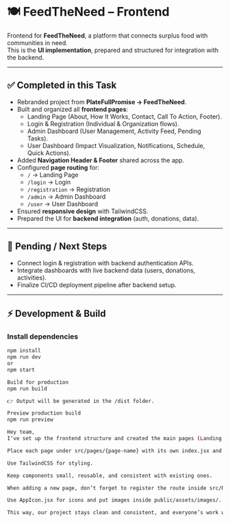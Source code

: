 # 🍽️ FeedTheNeed – Frontend

Frontend for **FeedTheNeed**, a platform that connects surplus food with communities in need.  
This is the **UI implementation**, prepared and structured for integration with the backend.

---

## ✅ Completed in this Task
- Rebranded project from **PlateFullPromise → FeedTheNeed**.
- Built and organized all **frontend pages**:
  - Landing Page (About, How It Works, Contact, Call To Action, Footer).
  - Login & Registration (Individual & Organization flows).
  - Admin Dashboard (User Management, Activity Feed, Pending Tasks).
  - User Dashboard (Impact Visualization, Notifications, Schedule, Quick Actions).
- Added **Navigation Header & Footer** shared across the app.
- Configured **page routing** for:
  - `/` → Landing Page
  - `/login` → Login
  - `/registration` → Registration
  - `/admin` → Admin Dashboard
  - `/user` → User Dashboard
- Ensured **responsive design** with TailwindCSS.
- Prepared the UI for **backend integration** (auth, donations, data).

---

## 🚧 Pending / Next Steps
- Connect login & registration with backend authentication APIs.
- Integrate dashboards with live backend data (users, donations, activities).
- Finalize CI/CD deployment pipeline after backend setup.

---

## ⚡ Development & Build

### Install dependencies
```sh
npm install
npm run dev 
or
npm start

Build for production
npm run build

👉 Output will be generated in the /dist folder.

Preview production build
npm run preview

Hey team,
I’ve set up the frontend structure and created the main pages (Landing, Login, Registration, User Dashboard, Admin Dashboard). Please follow the same folder and component structure when building your remaining pages.

Place each page under src/pages/{page-name} with its own index.jsx and a components/ folder.

Use TailwindCSS for styling.

Keep components small, reusable, and consistent with existing ones.

When adding a new page, don’t forget to register the route inside src/Routes.jsx.

Use AppIcon.jsx for icons and put images inside public/assets/images/.

This way, our project stays clean and consistent, and everyone’s work will integrate smoothly. 🚀